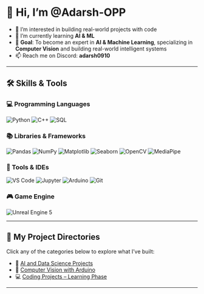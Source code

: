 # 👋 Hi, I’m @Adarsh-OPP

- 👀 I’m interested in building real-world projects with code  
- 🌱 I’m currently learning **AI & ML**
- 🎯 **Goal**: To become an expert in **AI & Machine Learning**, specializing in **Computer Vision** and building real-world intelligent systems  
- 📫 Reach me on Discord: **adarsh0910**

---

## 🛠️ Skills & Tools

### 💻 Programming Languages
![Python](https://img.shields.io/badge/-Python-3776AB?style=flat&logo=python&logoColor=white)
![C++](https://img.shields.io/badge/-C++-00599C?style=flat&logo=c%2B%2B&logoColor=white)
![SQL](https://img.shields.io/badge/-SQL-4479A1?style=flat&logo=postgresql&logoColor=white)

### 📚 Libraries & Frameworks
![Pandas](https://img.shields.io/badge/-Pandas-150458?style=flat&logo=pandas&logoColor=white)
![NumPy](https://img.shields.io/badge/-NumPy-013243?style=flat&logo=numpy&logoColor=white)
![Matplotlib](https://img.shields.io/badge/-Matplotlib-11557C?style=flat&logo=plotly&logoColor=white)
![Seaborn](https://img.shields.io/badge/-Seaborn-0099C6?style=flat)
![OpenCV](https://img.shields.io/badge/OpenCV-blue?logo=opencv&logoColor=white)
![MediaPipe](https://img.shields.io/badge/-MediaPipe-FF6F00?style=flat&logo=google&logoColor=white)

### 🧰 Tools & IDEs
![VS Code](https://img.shields.io/badge/-VSCode-007ACC?style=flat&logo=visual-studio-code&logoColor=white)
![Jupyter](https://img.shields.io/badge/-Jupyter-F37626?style=flat&logo=jupyter&logoColor=white)
![Arduino](https://img.shields.io/badge/-Arduino-00979D?style=flat&logo=arduino&logoColor=white)
![Git](https://img.shields.io/badge/-Git-F05032?style=flat&logo=git&logoColor=white)

### 🎮 Game Engine
![Unreal Engine 5](https://img.shields.io/badge/-Unreal%20Engine%205-0E1128?style=flat&logo=unrealengine&logoColor=white)

---

## 📂 My Project Directories

Click any of the categories below to explore what I’ve built:

- 🧠 [AI and Data Science Projects](https://github.com/Adarsh-OPP/Ai-and-Data-Science)  
- 🤖 [Computer Vision with Arduino](https://github.com/Adarsh-OPP/Computer-Vision-With-Arduino)  
- 💻 [Coding Projects – Learning Phase](https://github.com/Adarsh-OPP/Coding-Project-Learning-Phase)

---

<!---
Adarsh-OPP/Adarsh-OPP is a ✨ special ✨ repository because its `README.md` (this file) appears on your GitHub profile.
You can click the Preview link to take a look at your changes.
--->
